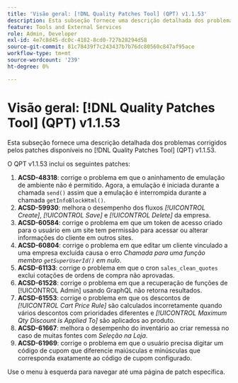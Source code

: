 ```yaml
---
title: 'Visão geral: [!DNL Quality Patches Tool] (QPT) v1.1.53'
description: Esta subseção fornece uma descrição detalhada dos problemas corrigidos pelos patches disponíveis no  [!DNL Quality Patches Tool] (QPT) v1.1.53.
feature: Tools and External Services
role: Admin, Developer
exl-id: 4e7c8d45-dc0c-4182-8cd0-727b28294d58
source-git-commit: 81c78439f7c243437b7b76dc80560c847af95ace
workflow-type: tm+mt
source-wordcount: '239'
ht-degree: 0%

---
```


# Visão geral: [!DNL Quality Patches Tool] (QPT) v1.1.53

Esta subseção fornece uma descrição detalhada dos problemas corrigidos pelos patches disponíveis no [!DNL Quality Patches Tool] (QPT) v1.1.53.

O QPT v1.1.53 inclui os seguintes patches:

1. **ACSD-48318**: corrige o problema em que o aninhamento de emulação de ambiente não é permitido. Agora, a emulação é iniciada durante a chamada `send()` assim que a emulação é interrompida durante a chamada `getInfoBlockHtml()`.
1. **ACSD-59930**: melhora o desempenho dos fluxos *[!UICONTROL Create]*, *[!UICONTROL Save]* e *[!UICONTROL Delete]* da empresa.
1. **ACSD-60584**: corrige o problema em que um token de acesso criado para o usuário em um site tem permissão para acessar ou alterar informações do cliente em outros sites.
1. **ACSD-60804**: corrige o problema em que editar um cliente vinculado a uma empresa excluída causa o erro *Chamada para uma função membro `getSuperUserId()` em nulo*.
1. **ACSD-61133**: corrige o problema em que o cron `sales_clean_quotes` exclui cotações de ordens de compra não aprovadas.
1. **ACSD-61528**: corrige o problema em que a recuperação de funções de [!UICONTROL Admin] usando GraphQL não retorna resultados.
1. **ACSD-61553**: corrige o problema em que os descontos de *[!UICONTROL Cart Price Rule]* são calculados incorretamente quando vários descontos com prioridades diferentes e *[!UICONTROL Maximum Qty Discount is Applied To]* são aplicados ao produto.
1. **ACSD-61667**: melhora o desempenho do inventário ao criar remessa no caso de muitas fontes com *Seleção na Loja*.
1. **ACSD-61969**: corrige o problema em que o usuário precisa digitar um código de cupom que diferencie maiúsculas e minúsculas que corresponda exatamente ao código de cupom configurado.

Use o menu à esquerda para navegar até uma página de patch específica.
